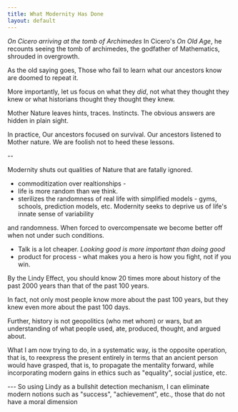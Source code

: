 ```yaml
---
title: What Modernity Has Done
layout: default
---
```


*On Cicero arriving at the tomb of Archimedes* In Cicero\'s *On Old
Age*, he recounts seeing the tomb of archimedes, the godfather of
Mathematics, shrouded in overgrowth.

As the old saying goes, Those who fail to learn what our ancestors know
are doomed to repeat it.

More importantly, let us focus on what they *did*, not what they thought
they knew or what historians thought they thought they knew.

Mother Nature leaves hints, traces. Instincts. The obvious answers are
hidden in plain sight.

In practice, Our ancestors focused on survival. Our ancestors listened
to Mother nature. We are foolish not to heed these lessons.

--

Modernity shuts out qualities of Nature that are fatally ignored.

-   commoditization over realtionships -
-   life is more random than we think.
-   sterilizes the randomness of real life with simplified models -
    gyms, schools, prediction models, etc. Modernity seeks to deprive us
    of life\'s innate sense of variability

and randomness. When forced to overcompensate we become better off when
not under such conditions.

-   Talk is a lot cheaper. *Looking good is more important than doing
    good*
-   product for process - what makes you a hero is how you fight, not if
    you win.

By the Lindy Effect, you should know 20 times more about history of the
past 2000 years than that of the past 100 years.

In fact, not only most people know more about the past 100 years, but
they knew even more about the past 100 days.

Further, history is not geopolitics (who met whom) or wars, but an
understanding of what people used, ate, produced, thought, and argued
about.

What I am now trying to do, in a systematic way, is the opposite
operation, that is, to reexpress the present entirely in terms that an
ancient person would have grasped, that is, to propagate the mentality
forward, while incorporating modern gains in ethics such as
\"equality\", social justice, etc.

--- So using Lindy as a bullshit detection mechanism, I can eliminate
modern notions such as \"success\", \"achievement\", etc., those that do
not have a moral dimension
